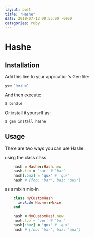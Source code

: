 ```yaml
---
layout: post
title: "Hashe"
date: 2018-07-12 00:55:00 -0800
categories: ruby
---
```


# [Hashe](https://github.com/guckin/hashe)

## Installation

Add this line to your application's Gemfile:

```ruby
gem 'hashe'
```

And then execute:

    $ bundle

Or install it yourself as:

    $ gem install hashe

## Usage

There are two ways you can use Hashe.

using the class class

```ruby
    hash = Hashe::Hash.new
    hash.foo = 'bar' # 'bar'
    hash[:baz] = 'qux' # 'qux'
    hash # {foo: 'bar', baz: 'qux'}
```

as a mixin mix-in

```ruby
    class MyCustomHash
      include Hashe::Mixin
    end

    hash = MyCustomHash.new
    hash.foo = 'bar' # 'bar'
    hash[:baz] = 'qux' # 'qux'
    hash # {foo: 'bar', baz: 'qux'}
```